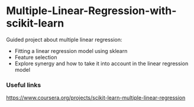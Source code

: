 # Multiple-Linear-Regression-with-scikit-learn

Guided project about multiple linear regression:

  - Fitting a linear regression model using sklearn
  - Feature selection
  - Explore synergy and how to take it into account in the linear regression model

### Useful links
https://www.coursera.org/projects/scikit-learn-multiple-linear-regression

